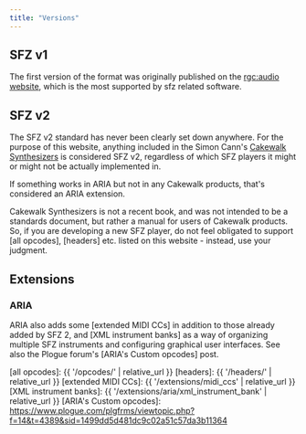 ```yaml
---
title: "Versions"
---
```

## SFZ v1

The first version of the format was originally published on the [rgc:audio website],
which is the most supported by sfz related software.

## SFZ v2

The SFZ v2 standard has never been clearly set down anywhere.
For the purpose of this website, anything included in the Simon Cann's
[Cakewalk Synthesizers] is considered SFZ v2, regardless of which SFZ players
it might or might not be actually implemented in.

If something works in ARIA but not in any Cakewalk products,
that's considered an ARIA extension.

Cakewalk Synthesizers is not a recent book, and was not intended
to be a standards document, but rather a manual for users of Cakewalk products.
So, if you are developing a new SFZ player, do not feel obligated to support
[all opcodes], [headers] etc. listed on this website - instead, use your judgment.

## Extensions

### ARIA

ARIA also adds some [extended MIDI CCs] in addition to those already added
by SFZ 2, and [XML instrument banks] as a way of organizing multiple
SFZ instruments and configuring graphical user interfaces.
See also the Plogue forum's [ARIA's Custom opcodes] post.


[rgc:audio website]:       https://web.archive.org/web/20071020023100/http://www.rgcaudio.com/sfzformat.htm
[Cakewalk Synthesizers]:   https://noisesculpture.com/cakewalk-synthesizers/
[all opcodes]:             {{ '/opcodes/' | relative_url }}
[headers]:                 {{ '/headers/' | relative_url }}
[extended MIDI CCs]:       {{ '/extensions/midi_ccs' | relative_url }}
[XML instrument banks]:    {{ '/extensions/aria/xml_instrument_bank' | relative_url }}
[ARIA's Custom opcodes]:   https://www.plogue.com/plgfrms/viewtopic.php?f=14&t=4389&sid=1499dd5d481dc9c02a51c57da3b11364

